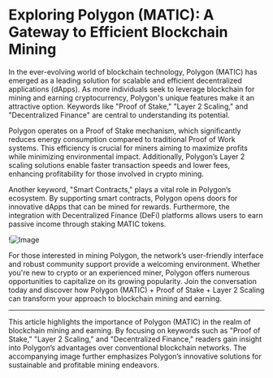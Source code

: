 # Exploring Polygon (MATIC): A Gateway to Efficient Blockchain Mining

In the ever-evolving world of blockchain technology, Polygon (MATIC) has emerged as a leading solution for scalable and efficient decentralized applications (dApps). As more individuals seek to leverage blockchain for mining and earning cryptocurrency, Polygon's unique features make it an attractive option. Keywords like "Proof of Stake," "Layer 2 Scaling," and "Decentralized Finance" are central to understanding its potential.

Polygon operates on a Proof of Stake mechanism, which significantly reduces energy consumption compared to traditional Proof of Work systems. This efficiency is crucial for miners aiming to maximize profits while minimizing environmental impact. Additionally, Polygon’s Layer 2 scaling solutions enable faster transaction speeds and lower fees, enhancing profitability for those involved in crypto mining. 

Another keyword, "Smart Contracts," plays a vital role in Polygon’s ecosystem. By supporting smart contracts, Polygon opens doors for innovative dApps that can be mined for rewards. Furthermore, the integration with Decentralized Finance (DeFi) platforms allows users to earn passive income through staking MATIC tokens. 

!![Image](https://github.com/user-attachments/assets/3be06921-4469-491d-bd37-5f14c53422b7)

For those interested in mining Polygon, the network’s user-friendly interface and robust community support provide a welcoming environment. Whether you're new to crypto or an experienced miner, Polygon offers numerous opportunities to capitalize on its growing popularity. Join the conversation today and discover how Polygon (MATIC) + Proof of Stake + Layer 2 Scaling can transform your approach to blockchain mining and earning.

---

This article highlights the importance of Polygon (MATIC) in the realm of blockchain mining and earning. By focusing on keywords such as "Proof of Stake," "Layer 2 Scaling," and "Decentralized Finance," readers gain insight into Polygon’s advantages over conventional blockchain networks. The accompanying image further emphasizes Polygon’s innovative solutions for sustainable and profitable mining endeavors.